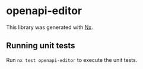 # openapi-editor

This library was generated with [Nx](https://nx.dev).

## Running unit tests

Run `nx test openapi-editor` to execute the unit tests.
